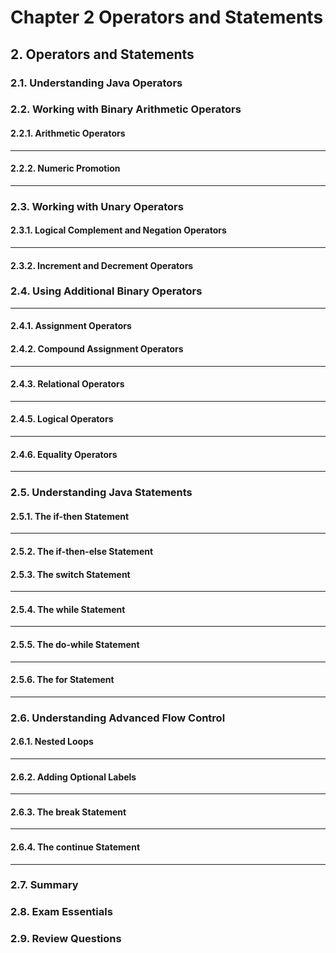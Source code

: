 # Chapter 2 Operators and Statements

## 2. Operators and Statements
### 2.1. Understanding Java Operators 
### 2.2. Working with Binary Arithmetic Operators 
#### 2.2.1. Arithmetic Operators 
---
#### 2.2.2.  Numeric Promotion 
---
### 2.3. Working with Unary Operators
#### 2.3.1. Logical Complement and Negation Operators
---
#### 2.3.2. Increment and Decrement Operators
### 2.4. Using Additional Binary Operators
---
#### 2.4.1. Assignment Operators
#### 2.4.2. Compound Assignment Operators
---
#### 2.4.3. Relational Operators
---
#### 2.4.5. Logical Operators
---
#### 2.4.6. Equality Operators
---
### 2.5. Understanding Java Statements 
#### 2.5.1. The if-then Statement
---
#### 2.5.2. The if-then-else Statement
#### 2.5.3. The switch Statement
---
#### 2.5.4. The while Statement 
---
#### 2.5.5. The do-while Statement
---
#### 2.5.6. The for Statement
---
### 2.6. Understanding Advanced Flow Control
#### 2.6.1. Nested Loops
---
#### 2.6.2. Adding Optional Labels
---
#### 2.6.3. The break Statement
---
#### 2.6.4. The continue Statement
---
### 2.7. Summary
### 2.8. Exam Essentials
### 2.9. Review Questions